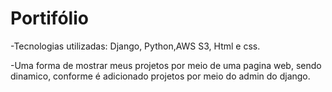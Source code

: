 # Portifólio

-Tecnologias utilizadas: Django, Python,AWS S3, Html e css.

-Uma forma de mostrar meus projetos por meio de uma pagina web,
sendo dinamico, conforme é adicionado projetos por meio do admin do django. 
